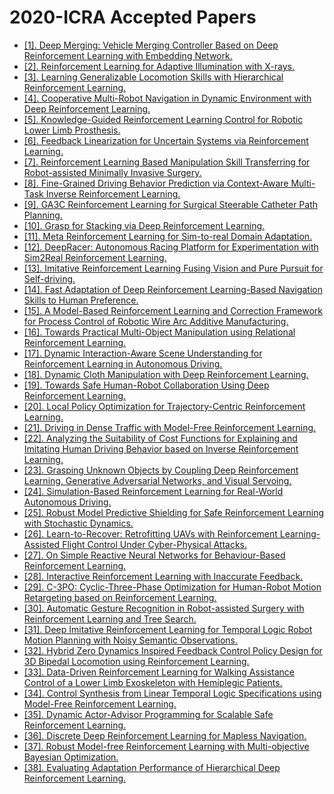 # 2020-ICRA Accepted Papers

 - [[1]. Deep Merging: Vehicle Merging Controller Based on Deep Reinforcement Learning with Embedding Network.](https://doi.org/10.1109/ICRA40945.2020.9197559)
 - [[2]. Reinforcement Learning for Adaptive Illumination with X-rays.](https://doi.org/10.1109/ICRA40945.2020.9196614)
 - [[3]. Learning Generalizable Locomotion Skills with Hierarchical Reinforcement Learning.](https://doi.org/10.1109/ICRA40945.2020.9196642)
 - [[4]. Cooperative Multi-Robot Navigation in Dynamic Environment with Deep Reinforcement Learning.](https://doi.org/10.1109/ICRA40945.2020.9197209)
 - [[5]. Knowledge-Guided Reinforcement Learning Control for Robotic Lower Limb Prosthesis.](https://doi.org/10.1109/ICRA40945.2020.9196749)
 - [[6]. Feedback Linearization for Uncertain Systems via Reinforcement Learning.](https://doi.org/10.1109/ICRA40945.2020.9197158)
 - [[7]. Reinforcement Learning Based Manipulation Skill Transferring for Robot-assisted Minimally Invasive Surgery.](https://doi.org/10.1109/ICRA40945.2020.9196588)
 - [[8]. Fine-Grained Driving Behavior Prediction via Context-Aware Multi-Task Inverse Reinforcement Learning.](https://doi.org/10.1109/ICRA40945.2020.9197126)
 - [[9]. GA3C Reinforcement Learning for Surgical Steerable Catheter Path Planning.](https://doi.org/10.1109/ICRA40945.2020.9196954)
 - [[10]. Grasp for Stacking via Deep Reinforcement Learning.](https://doi.org/10.1109/ICRA40945.2020.9197508)
 - [[11]. Meta Reinforcement Learning for Sim-to-real Domain Adaptation.](https://doi.org/10.1109/ICRA40945.2020.9196540)
 - [[12]. DeepRacer: Autonomous Racing Platform for Experimentation with Sim2Real Reinforcement Learning.](https://doi.org/10.1109/ICRA40945.2020.9197465)
 - [[13]. Imitative Reinforcement Learning Fusing Vision and Pure Pursuit for Self-driving.](https://doi.org/10.1109/ICRA40945.2020.9197027)
 - [[14]. Fast Adaptation of Deep Reinforcement Learning-Based Navigation Skills to Human Preference.](https://doi.org/10.1109/ICRA40945.2020.9197159)
 - [[15]. A Model-Based Reinforcement Learning and Correction Framework for Process Control of Robotic Wire Arc Additive Manufacturing.](https://doi.org/10.1109/ICRA40945.2020.9197222)
 - [[16]. Towards Practical Multi-Object Manipulation using Relational Reinforcement Learning.](https://doi.org/10.1109/ICRA40945.2020.9197468)
 - [[17]. Dynamic Interaction-Aware Scene Understanding for Reinforcement Learning in Autonomous Driving.](https://doi.org/10.1109/ICRA40945.2020.9197086)
 - [[18]. Dynamic Cloth Manipulation with Deep Reinforcement Learning.](https://doi.org/10.1109/ICRA40945.2020.9196659)
 - [[19]. Towards Safe Human-Robot Collaboration Using Deep Reinforcement Learning.](https://doi.org/10.1109/ICRA40945.2020.9196924)
 - [[20]. Local Policy Optimization for Trajectory-Centric Reinforcement Learning.](https://doi.org/10.1109/ICRA40945.2020.9197058)
 - [[21]. Driving in Dense Traffic with Model-Free Reinforcement Learning.](https://doi.org/10.1109/ICRA40945.2020.9197132)
 - [[22]. Analyzing the Suitability of Cost Functions for Explaining and Imitating Human Driving Behavior based on Inverse Reinforcement Learning.](https://doi.org/10.1109/ICRA40945.2020.9196795)
 - [[23]. Grasping Unknown Objects by Coupling Deep Reinforcement Learning, Generative Adversarial Networks, and Visual Servoing.](https://doi.org/10.1109/ICRA40945.2020.9197196)
 - [[24]. Simulation-Based Reinforcement Learning for Real-World Autonomous Driving.](https://doi.org/10.1109/ICRA40945.2020.9196730)
 - [[25]. Robust Model Predictive Shielding for Safe Reinforcement Learning with Stochastic Dynamics.](https://doi.org/10.1109/ICRA40945.2020.9196867)
 - [[26]. Learn-to-Recover: Retrofitting UAVs with Reinforcement Learning-Assisted Flight Control Under Cyber-Physical Attacks.](https://doi.org/10.1109/ICRA40945.2020.9196611)
 - [[27]. On Simple Reactive Neural Networks for Behaviour-Based Reinforcement Learning.](https://doi.org/10.1109/ICRA40945.2020.9197262)
 - [[28]. Interactive Reinforcement Learning with Inaccurate Feedback.](https://doi.org/10.1109/ICRA40945.2020.9197219)
 - [[29]. C-3PO: Cyclic-Three-Phase Optimization for Human-Robot Motion Retargeting based on Reinforcement Learning.](https://doi.org/10.1109/ICRA40945.2020.9196948)
 - [[30]. Automatic Gesture Recognition in Robot-assisted Surgery with Reinforcement Learning and Tree Search.](https://doi.org/10.1109/ICRA40945.2020.9196674)
 - [[31]. Deep Imitative Reinforcement Learning for Temporal Logic Robot Motion Planning with Noisy Semantic Observations.](https://doi.org/10.1109/ICRA40945.2020.9197297)
 - [[32]. Hybrid Zero Dynamics Inspired Feedback Control Policy Design for 3D Bipedal Locomotion using Reinforcement Learning.](https://doi.org/10.1109/ICRA40945.2020.9197175)
 - [[33]. Data-Driven Reinforcement Learning for Walking Assistance Control of a Lower Limb Exoskeleton with Hemiplegic Patients.](https://doi.org/10.1109/ICRA40945.2020.9197229)
 - [[34]. Control Synthesis from Linear Temporal Logic Specifications using Model-Free Reinforcement Learning.](https://doi.org/10.1109/ICRA40945.2020.9196796)
 - [[35]. Dynamic Actor-Advisor Programming for Scalable Safe Reinforcement Learning.](https://doi.org/10.1109/ICRA40945.2020.9197200)
 - [[36]. Discrete Deep Reinforcement Learning for Mapless Navigation.](https://doi.org/10.1109/ICRA40945.2020.9196739)
 - [[37]. Robust Model-free Reinforcement Learning with Multi-objective Bayesian Optimization.](https://doi.org/10.1109/ICRA40945.2020.9197000)
 - [[38]. Evaluating Adaptation Performance of Hierarchical Deep Reinforcement Learning.](https://doi.org/10.1109/ICRA40945.2020.9197052)

